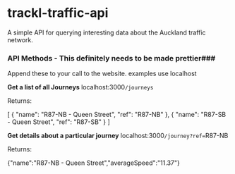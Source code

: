 trackl-traffic-api
==================

A simple API for querying interesting data about the Auckland traffic network.


### API Methods  - This definitely needs to be made prettier###

Append these to your call to the website. examples use localhost

**Get a list of all Journeys**
localhost:3000`/journeys`

Returns:

[
    {
        "name": "R87-NB - Queen Street",
        "ref": "R87-NB"
    },
    {
        "name": "R87-SB - Queen Street",
        "ref": "R87-SB"
    }
]

**Get details about a particular journey**
localhost:3000`/journey?ref=`R87-NB

Returns:

{"name":"R87-NB - Queen Street","averageSpeed":"11.37"}